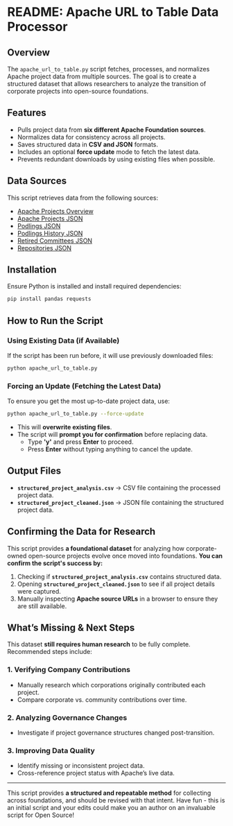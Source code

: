 # README: Apache URL to Table Data Processor

## **Overview**
The `apache_url_to_table.py` script fetches, processes, and normalizes 
Apache project data from multiple sources. The goal is to create a 
structured dataset that allows researchers to analyze the transition of 
corporate projects into open-source foundations.

## **Features**
- Pulls project data from **six different Apache Foundation sources**.
- Normalizes data for consistency across all projects.
- Saves structured data in **CSV and JSON** formats.
- Includes an optional **force update** mode to fetch the latest data.
- Prevents redundant downloads by using existing files when possible.

## **Data Sources**
This script retrieves data from the following sources:
- [Apache Projects Overview](https://projects.apache.org/)
- [Apache Projects 
JSON](https://projects.apache.org/json/foundation/projects.json)
- [Podlings 
JSON](https://projects.apache.org/json/foundation/podlings.json)
- [Podlings History 
JSON](https://projects.apache.org/json/foundation/podlings-history.json)
- [Retired Committees 
JSON](https://projects.apache.org/json/foundation/committees-retired.json)
- [Repositories 
JSON](https://projects.apache.org/json/foundation/repositories.json)

## **Installation**
Ensure Python is installed and install required dependencies:
```sh
pip install pandas requests
```

## **How to Run the Script**
### **Using Existing Data (if Available)**
If the script has been run before, it will use previously downloaded 
files:
```sh
python apache_url_to_table.py
```

### **Forcing an Update (Fetching the Latest Data)**
To ensure you get the most up-to-date project data, use:
```sh
python apache_url_to_table.py --force-update
```
- This will **overwrite existing files**.
- The script will **prompt you for confirmation** before replacing data.
  - Type **'y'** and press **Enter** to proceed.
  - Press **Enter** without typing anything to cancel the update.

## **Output Files**
- **`structured_project_analysis.csv`** → CSV file containing the 
processed project data.
- **`structured_project_cleaned.json`** → JSON file containing the 
structured project data.

## **Confirming the Data for Research**
This script provides **a foundational dataset** for analyzing how 
corporate-owned open-source projects evolve once moved into foundations. 
**You can confirm the script's success by:**
1. Checking if **`structured_project_analysis.csv`** contains structured 
data.
2. Opening **`structured_project_cleaned.json`** to see if all project 
details were captured.
3. Manually inspecting **Apache source URLs** in a browser to ensure they 
are still available.

## **What’s Missing & Next Steps**
This dataset **still requires human research** to be fully complete. 
Recommended steps include:

### **1. Verifying Company Contributions**
- Manually research which corporations originally contributed each 
project.
- Compare corporate vs. community contributions over time.

### **2. Analyzing Governance Changes**
- Investigate if project governance structures changed post-transition.

### **3. Improving Data Quality**
- Identify missing or inconsistent project data.
- Cross-reference project status with Apache’s live data.

---
This script provides **a structured and repeatable method** for collecting 
across foundations, and should be revised with that intent. Have fun - 
this is an initial script and your edits could make you an author on an 
invaluable script for Open Source! 
